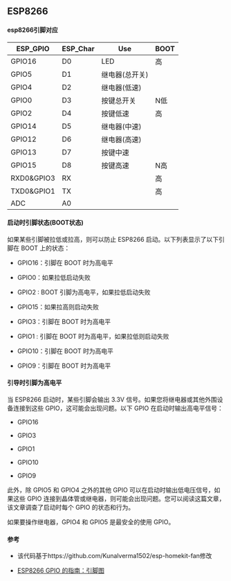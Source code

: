 ## ESP8266

#### esp8266引脚对应

| ESP_GPIO   | ESP_Char | Use            | BOOT |
| ---------- | -------- | -------------- | ---- |
| GPIO16     | D0       | LED            | 高   |
| GPIO5      | D1       | 继电器(总开关) |      |
| GPIO4      | D2       | 继电器(低速)   |      |
| GPIO0      | D3       | 按键总开关     | N低  |
| GPIO2      | D4       | 按键低速       | 高   |
| GPIO14     | D5       | 继电器(中速)   |      |
| GPIO12     | D6       | 继电器(高速)   |      |
| GPIO13     | D7       | 按键中速       |      |
| GPIO15     | D8       | 按键高速       | N高  |
| RXD0&GPIO3 | RX       |                | 高   |
| TXD0&GPIO1 | TX       |                | 高   |
| ADC        | A0       |                |      |

#### 启动时引脚状态(BOOT状态)

如果某些引脚被拉低或拉高，则可以防止 ESP8266 启动。以下列表显示了以下引脚在 BOOT 上的状态：

* GPIO16：引脚在 BOOT 时为高电平

* GPIO0：如果拉低启动失败

* GPIO2 : BOOT 引脚为高电平，如果拉低启动失败

* GPIO15：如果拉高则启动失败

* GPIO3：引脚在 BOOT 时为高电平

* GPIO1 : 引脚在 BOOT 时为高电平，如果拉低则启动失败

* GPIO10：引脚在 BOOT 时为高电平

* GPIO9：引脚在 BOOT 时为高电平 

#### 引导时引脚为高电平

当 ESP8266 启动时，某些引脚会输出 3.3V 信号。如果您将继电器或其他外围设备连接到这些 GPIO，这可能会出现问题。以下 GPIO 在启动时输出高电平信号：

* GPIO16

* GPIO3

* GPIO1

* GPIO10

* GPIO9

此外，除 GPIO5 和 GPIO4 之外的其他 GPIO 可以在启动时输出低电压信号，如果这些 GPIO 连接到晶体管或继电器，则可能会出现问题。您可以阅读这篇文章，该文章调查了启动时每个 GPIO 的状态和行为。

如果要操作继电器，GPIO4 和 GPIO5 是最安全的使用 GPIO。 

#### 参考

* 该代码基于https://github.com/Kunalverma1502/esp-homekit-fan修改

* [ESP8266 GPIO 的指南：引脚图](https://www.bilibili.com/read/cv14229875)

